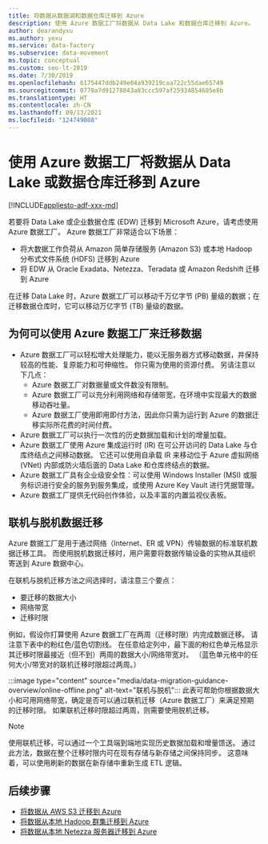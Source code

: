 ```yaml
---
title: 将数据从数据湖和数据仓库迁移到 Azure
description: 使用 Azure 数据工厂将数据从 Data Lake 和数据仓库迁移到 Azure。
author: dearandyxu
ms.author: yexu
ms.service: data-factory
ms.subservice: data-movement
ms.topic: conceptual
ms.custom: seo-lt-2019
ms.date: 7/30/2019
ms.openlocfilehash: 6175447ddb249e04a939219caa722c55dae65749
ms.sourcegitcommit: 0770a7d91278043a83ccc597af25934854605e8b
ms.translationtype: HT
ms.contentlocale: zh-CN
ms.lasthandoff: 09/13/2021
ms.locfileid: "124749088"
---
```

# <a name="use-azure-data-factory-to-migrate-data-from-your-data-lake-or-data-warehouse-to-azure"></a>使用 Azure 数据工厂将数据从 Data Lake 或数据仓库迁移到 Azure

[!INCLUDE[appliesto-adf-xxx-md](includes/appliesto-adf-xxx-md.md)]

若要将 Data Lake 或企业数据仓库 (EDW) 迁移到 Microsoft Azure，请考虑使用 Azure 数据工厂。 Azure 数据工厂非常适合以下场景：

- 将大数据工作负荷从 Amazon 简单存储服务 (Amazon S3) 或本地 Hadoop 分布式文件系统 (HDFS) 迁移到 Azure
- 将 EDW 从 Oracle Exadata、Netezza、Teradata 或 Amazon Redshift 迁移到 Azure

在迁移 Data Lake 时，Azure 数据工厂可以移动千万亿字节 (PB) 量级的数据；在迁移数据仓库时，它可以移动万亿字节 (TB) 量级的数据。

## <a name="why-azure-data-factory-can-be-used-for-data-migration"></a>为何可以使用 Azure 数据工厂来迁移数据

- Azure 数据工厂可以轻松增大处理能力，能以无服务器方式移动数据，并保持较高的性能、复原能力和可伸缩性。 你只需为使用的资源付费。 另请注意以下几点： 
  - Azure 数据工厂对数据量或文件数没有限制。
  - Azure 数据工厂可以充分利用网络和存储带宽，在环境中实现最大的数据移动吞吐量。
  - Azure 数据工厂使用即用即付方法，因此你只需为运行到 Azure 的数据迁移实际所花费的时间付费。  
- Azure 数据工厂可以执行一次性的历史数据加载和计划的增量加载。
- Azure 数据工厂使用 Azure 集成运行时 (IR) 在可公开访问的 Data Lake 与仓库终结点之间移动数据。 它还可以使用自承载 IR 来移动位于 Azure 虚拟网络 (VNet) 内部或防火墙后面的 Data Lake 和仓库终结点的数据。
- Azure 数据工厂具有企业级安全性：可以使用 Windows Installer (MSI) 或服务标识进行安全的服务到服务集成，或使用 Azure Key Vault 进行凭据管理。
- Azure 数据工厂提供无代码创作体验，以及丰富的内置监视仪表板。  

## <a name="online-vs-offline-data-migration"></a>联机与脱机数据迁移

Azure 数据工厂是用于通过网络（Internet、ER 或 VPN）传输数据的标准联机数据迁移工具。 而使用脱机数据迁移时，用户需要将数据传输设备的实物从其组织寄送到 Azure 数据中心。  

在联机与脱机迁移方法之间选择时，请注意三个要点：  

- 要迁移的数据大小
- 网络带宽
- 迁移时限

例如，假设你打算使用 Azure 数据工厂在两周（迁移时限）内完成数据迁移。  请注意下表中的粉红色/蓝色切割线。 在任意给定列中，最下面的粉红色单元格显示其迁移时限最接近（但不到）两周的数据大小/网络带宽对。 （蓝色单元格中的任何大小/带宽对的联机迁移时限超过两周。） 

:::image type="content" source="media/data-migration-guidance-overview/online-offline.png" alt-text="联机与脱机":::
此表可帮助你根据数据大小和可用网络带宽，确定是否可以通过联机迁移（Azure 数据工厂）来满足预期的迁移时限。 如果联机迁移时限超过两周，则需要使用脱机迁移。

> [!NOTE]
> 使用联机迁移，可以通过一个工具端到端地实现历史数据加载和增量馈送。  通过此方法，数据在整个迁移时限内可在现有存储与新存储之间保持同步。 这意味着，可以使用刷新的数据在新存储中重新生成 ETL 逻辑。


## <a name="next-steps"></a>后续步骤

- [将数据从 AWS S3 迁移到 Azure](data-migration-guidance-s3-azure-storage.md)
- [将数据从本地 Hadoop 群集迁移到 Azure](data-migration-guidance-hdfs-azure-storage.md)
- [将数据从本地 Netezza 服务器迁移到 Azure](data-migration-guidance-netezza-azure-sqldw.md)
